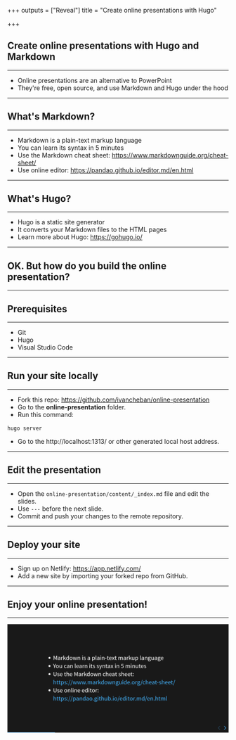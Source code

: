 +++
outputs = ["Reveal"]
title = "Create online presentations with Hugo"

+++
## Create online presentations with Hugo and Markdown

---

* Online presentations are an alternative to PowerPoint
* They're free, open source, and use Markdown and Hugo under the hood

---

## What's Markdown?

---

* Markdown is a plain-text markup language
* You can learn its syntax in 5 minutes
* Use the Markdown cheat sheet: https://www.markdownguide.org/cheat-sheet/
* Use online editor: https://pandao.github.io/editor.md/en.html

---

## What's Hugo?

---

* Hugo is a static site generator
* It converts your Markdown files to the HTML pages
* Learn more about Hugo: https://gohugo.io/

---

## OK. But how do you build the online presentation?

---

## Prerequisites

---

* Git
* Hugo
* Visual Studio Code

---

## Run your site locally

---

* Fork this repo: https://github.com/ivancheban/online-presentation
* Go to the **online-presentation** folder.
* Run this command:
```
hugo server
```
* Go to the http://localhost:1313/ or other generated local host address.

---

## Edit the presentation

---

* Open the `online-presentation/content/_index.md` file and edit the slides.
* Use `---` before the next slide.
* Commit and push your changes to the remote repository.

---

## Deploy your site

---

* Sign up on Netlify: https://app.netlify.com/
* Add a new site by importing your forked repo from GitHub.

---

## Enjoy your online presentation!

---

![img](img/online-presentation.png)